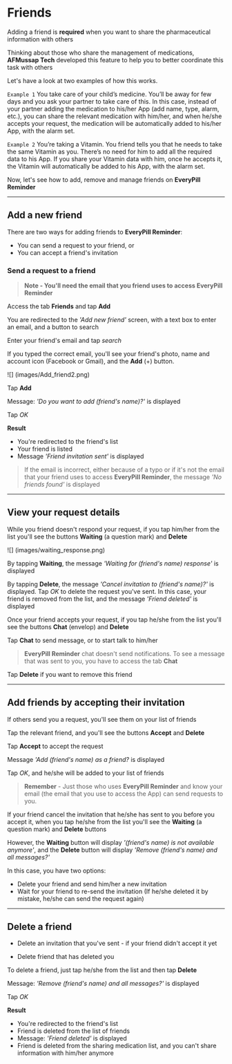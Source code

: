 # Friends

Adding a friend is **required** when you want to share the pharmaceutical information with others

Thinking about those who share the management of medications, **AFMussap Tech** developed this feature to help you to better coordinate this task with others

Let's have a look at two examples of how this works.

`Example 1`
You take care of your child’s medicine. You’ll be away for few days and you ask your partner to take care of this. In this case, instead of your partner adding the medication to his/her App (add name, type, alarm, etc.), you can share the relevant medication with him/her, and when he/she accepts your request, the medication will be automatically added to his/her App, with the alarm set.

`Example 2`
You’re taking a Vitamin. You friend tells you that he needs to take the same Vitamin as you. There’s no need for him to add all the required data to his App. If you share your Vitamin data with him, once he accepts it, the Vitamin will automatically be added to his App, with the alarm set.

Now, let's see how to add, remove and manage friends on **EveryPill Reminder**

-----

## Add a new friend

There are two ways for adding friends to **EveryPill Reminder**:

- You can send a request to your friend, or 
- You can accept a friend's invitation

### Send a request to a friend

> **Note - You'll need the email that you friend uses to access EveryPill Reminder**

Access the tab **Friends** and tap **Add**

You are redirected to the *'Add new friend'* screen, with a text box to enter an email, and a button to search

Enter your friend's email and tap *search*

If you typed the correct email, you'll see your friend's photo, name and account icon (Facebook or Gmail), and the **Add** (+) button.

![] (images/Add_friend2.png)

Tap **Add**

Message: *'Do you want to add (friend's name)?'* is displayed

Tap *OK*

**Result**

- You're redirected to the friend's list
- Your friend is listed
- Message *'Friend invitation sent'* is displayed

> If the email is incorrect, either because of a typo or if it's not the email that your friend uses to access **EveryPill Reminder**, the message *'No friends found'* is displayed

-----
## View your request details

While you friend doesn't respond your request, if you tap him/her from the list you'll see the buttons **Waiting** (a question mark) and **Delete**

![] (images/waiting_response.png)

By tapping **Waiting**, the message *'Waiting for (friend's name) response'* is displayed

By tapping **Delete**, the message *'Cancel invitation to (friend's name)?'* is displayed. Tap *OK* to delete the request you've sent. In this case, your friend is removed from the list, and the message *'Friend deleted'* is displayed

Once your friend accepts your request, if you tap he/she from the list you'll see the buttons **Chat** (envelop) and **Delete**

Tap **Chat** to send message, or to start talk to him/her

> **EveryPill Reminder** chat doesn't send notifications. To see a message that was sent to you, you have to access the tab **Chat**

Tap **Delete** if you want to remove this friend

-----
## Add friends by accepting their invitation

If others send you a request, you'll see them on your list of friends

Tap the relevant friend, and you'll see the buttons **Accept** and **Delete**

Tap **Accept** to accept the request

Message *'Add (friend's name) as a friend?* is displayed

Tap *OK*, and he/she will be added to your list of friends

> **Remember** - Just those who uses **EveryPill Reminder** and know your email (the email that you use to access the App) can send requests to you.

If your friend cancel the invitation that he/she has sent to you before you accept it, when you tap he/she from the list you'll see the **Waiting** (a question mark) and **Delete** buttons 

However, the **Waiting** button will display *'(friend's name) is not available anymore'*, and the **Delete** button will display *'Remove (friend's name) and all messages?'*

In this case, you have two options:

- Delete your friend and send him/her a new invitation
- Wait for your friend to re-send the invitation (If he/she deleted it by mistake, he/she can send the request again)

-----
## Delete a friend

- Delete an invitation that you've sent - if your friend didn't accept it yet

- Delete friend that has deleted you

To delete a friend, just tap he/she from the list and then tap **Delete**

Message: *'Remove (friend's name) and all messages?'* is displayed

Tap *OK*

**Result**

- You're redirected to the friend's list
- Friend is deleted from the list of friends
- Message: *'Friend deleted'* is displayed
- Friend is deleted from the sharing medication list, and you can't share information with him/her anymore